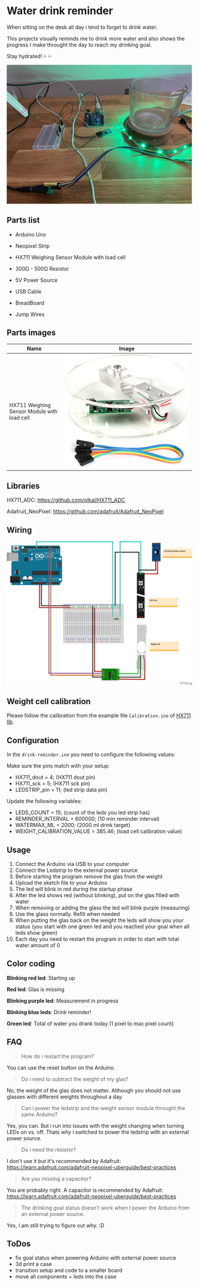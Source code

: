 # Water drink reminder

When sitting on the desk all day i tend to forget to drink water.

This projects visually reminds me to drink more water and also shows the progress I make throught the day to reach my drinking goal.

Stay hydrated! 💦 💦

![Desk](./images/desk.jpg)

## Parts list

- Arduino Uno
- Neopixel Strip
- HX711 Weighing Sensor Module with load cell
- 300Ω - 500Ω Resistor

- 5V Power Source
- USB Cable
- BreadBoard
- Jump Wires

## Parts images

| Name                                        | Image                                          |
| ------------------------------------------- | ---------------------------------------------- |
| HX711 Weighing Sensor Module with load cell | ![Weight cell](./images/hx711-weight-cell.jpg) |

## Libraries

HX711_ADC: https://github.com/olkal/HX711_ADC

Adafruit_NeoPixel: https://github.com/adafruit/Adafruit_NeoPixel

## Wiring

![Setup](./circuit_diagrams/setup.jpg)

## Weight cell calibration

Please follow the calibration from the example file `Calibration.ino` of [HX711 lib](https://github.com/olkal/HX711_ADC/blob/master/examples/Calibration/Calibration.ino).

## Configuration

In the `drink-reminder.ino` you need to configure the following values:

Make sure the pins match with your setup:

- HX711_dout = 4; (HX711 dout pin)
- HX711_sck = 5; (HX711 sck pin)
- LEDSTRIP_pin = 11; (led strip data pin)

Update the following variables:

- LEDS_COUNT = 15; (count of the leds you led strip has)
- REMINDER_INTERVAL = 600000; (10 min reminder interval)
- WATERMAX_ML = 2000; (2000 ml drink target)
- WEIGHT_CALIBRATION_VALUE = 385.46; (load cell calibration value)

## Usage

1. Connect the Arduino via USB to your computer
2. Connect the Ledstrip to the external power source
3. Before starting the program remove the glas from the weight
4. Upload the sketch file to your Arduino
5. The led will blink in red during the startup phase
6. After the led shows red (without blinking), put on the glas filled with water
7. When removing or adding the glass the led will blink purple (measuring)
8. Use the glass normally. Refill when needed
9. When putting the glas back on the weight the leds will show you your status (you start with one green led and you reached your goal when all leds show green)
10. Each day you need to restart the program in order to start with total water amount of 0

## Color coding

**Blinking red led**: Starting up

**Red led**: Glas is missing

**Blinking purple led**: Measurement in progress

**Blinking blue leds**: Drink reminder!

**Green led**: Total of water you drank today (1 pixel to max pixel count)

## FAQ

> How do i restart the program?

You can use the reset button on the Arduino.

> Do i need to subtract the weight of my glas?

No, the weight of the glas does not matter. Although you should not use glasses with different weights throughout a day.

> Can i power the ledstrip and the weight sensor module throught the same Arduino?

Yes, you can. But i run into issues with the weight changing when turning LEDs on vs. off. Thats why i switched to power the ledstrip with an external power source.

> Do i need the resistor?

I don't use it but it's recommended by Adafruit: https://learn.adafruit.com/adafruit-neopixel-uberguide/best-practices

> Are you missing a capacitor?

You are probably right. A capacitor is recommended by Adafruit: https://learn.adafruit.com/adafruit-neopixel-uberguide/best-practices

> The drinking goal status doesn't work when I power the Arduino from an external power source.

Yes, I am still trying to figure out why. :D

## ToDos

- fix goal status when powering Arduino with external power source
- 3d print a case
- transition setup and code to a smaller board
- move all components + leds into the case
